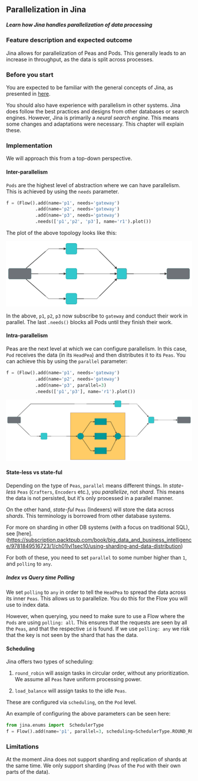 ## Parallelization in Jina

##### Learn how Jina handles parallelization of data processing

### Feature description and expected outcome

Jina allows for parallelization of Peas and Pods. This generally leads to an increase in throughput, as the data is split across processes.

### Before you start

You are expected to be familiar with the general concepts of Jina, as presented in [here](https://docs.jina.ai/chapters/core/introduction/index.html).

You should also have experience with parallelism in other systems. Jina does follow the best practices and designs from other databases or search engines. However, Jina is primarily a *neural search engine*. This means some changes and adaptations were necessary. This chapter will explain these.

### Implementation

We will approach this from a top-down perspective.

#### Inter-parallelism

`Pods` are the highest level of abstraction where we can have parallelism. This is achieved by using the `needs` parameter.

```python
f = (Flow().add(name='p1', needs='gateway')
           .add(name='p2', needs='gateway')
           .add(name='p3', needs='gateway')
           .needs(['p1','p2', 'p3'], name='r1').plot())
```

The plot of the above topology looks like this:

![](./images/simple-plot3.svg)

In the above, `p1`, `p2`, `p3` now subscribe to `gateway` and conduct their work in parallel. The last `.needs()` blocks all Pods until they finish their work.

#### Intra-parallelism

Peas are the next level at which we can configure parallelism. In this case, `Pod` receives the data (in its `HeadPea`) and then distributes it to its `Peas`. You can achieve this by using the `parallel` parameter:


```python
f = (Flow().add(name='p1', needs='gateway')
           .add(name='p2', needs='gateway')
           .add(name='p3', parallel=3)
           .needs(['p1','p3'], name='r1').plot())
```

![](./images/simple-plot4.svg)

#### State-less vs state-ful

Depending on the type of `Peas`, `parallel` means different things. In *state-less* `Peas` (`Crafters`, `Encoders` etc.), you *parallelize*, not *shard*. This means the data is not persisted, but it's only processed in a parallel manner.

On the other hand, *state-ful* `Peas` (Indexers) will store the data across *shards*. This terminology is borrowed from other database systems.

For more on sharding in other DB systems (with a focus on traditional SQL), see [here].(https://subscription.packtpub.com/book/big_data_and_business_intelligence/9781849516723/1/ch01lvl1sec10/using-sharding-and-data-distribution)

For both of these, you need to set `parallel` to some number higher than `1`, and `polling` to `any`.

##### Index vs Query time Polling

We set `polling` to `any` in order to tell the `HeadPea` to spread the data across its inner `Peas`. This allows us to parallelize. You do this for the Flow you will use to index data.

However, when querying, you need to make sure to use a Flow where the `Pods` are using `polling: all`. This ensures that the requests are seen by all the `Peas`, and that the respective `id` is found. If we use `polling: any` we risk that the key is not seen by the shard that has the data.

#### Scheduling

Jina offers two types of scheduling:

1. `round_robin` will assign tasks in circular order, without any prioritization. We assume all `Peas` have uniform processing power.

2. `load_balance` will assign tasks to the idle `Peas`.

These are configured via `scheduling`, on the `Pod` level.

An example of configuring the above parameters can be seen here:

```python
from jina.enums import  SchedulerType
f = Flow().add(name='p1', parallel=3, scheduling=SchedulerType.ROUND_ROBIN)
```

### Limitations

At the moment Jina does not support sharding and replication of shards at the same time. We only support sharding (`Peas` of the `Pod` with their own parts of the data).
